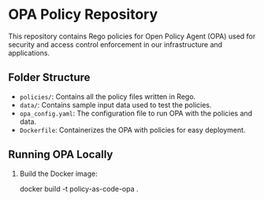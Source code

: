 # OPA Policy Repository

This repository contains Rego policies for Open Policy Agent (OPA) used for security and access control enforcement in our infrastructure and applications.

## Folder Structure

- `policies/`: Contains all the policy files written in Rego.
- `data/`: Contains sample input data used to test the policies.
- `opa_config.yaml`: The configuration file to run OPA with the policies and data.
- `Dockerfile`: Containerizes the OPA with policies for easy deployment.

## Running OPA Locally

1. Build the Docker image:

   docker build -t policy-as-code-opa .
